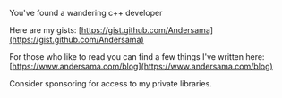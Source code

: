 You've found a wandering c++ developer

Here are my gists:
[https://gist.github.com/Andersama](https://gist.github.com/Andersama)

For those who like to read you can find a few things I've written here:
[https://www.andersama.com/blog](https://www.andersama.com/blog)

Consider sponsoring for access to my private libraries.
<!--
![Stats: Stars, Commits, PRs, Issues](https://github-readme-stats.vercel.app/api?username=andersama&count_private=false&show_icons=true&hide_title=true&hide_rank=true&line_height=21&disable_animations=true&hide_border=true)![Stats: Most used languages](https://github-readme-stats.vercel.app/api/top-langs/?username=andersama&layout=compact&&langs_count=6&hide_border=true)
-->

